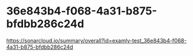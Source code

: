 # 36e843b4-f068-4a31-b875-bfdbb286c24d
https://sonarcloud.io/summary/overall?id=examly-test_36e843b4-f068-4a31-b875-bfdbb286c24d
